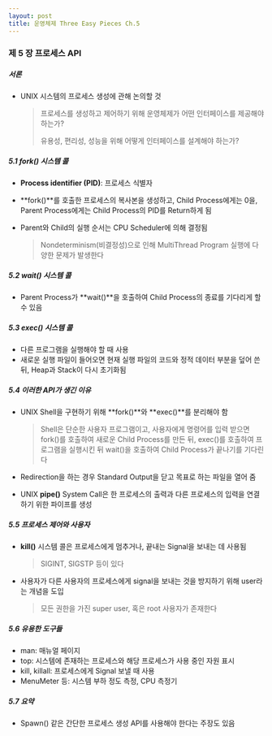 ```yaml
---
layout: post
title: 운영체제 Three Easy Pieces Ch.5
---
```

### 제 5 장 프로세스 API

##### 서론

- UNIX 시스템의 프로세스 생성에 관해 논의할 것

  > 프로세스를 생성하고 제어하기 위해 운영체제가 어떤 인터페이스를 제공해야 하는가?
  >
  > 유용성, 편리성, 성능을 위해 어떻게 인터페이스를 설계해야 하는가?

##### 5.1 fork() 시스템 콜

- **Process identifier (PID)**: 프로세스 식별자

- **fork()**를 호출한 프로세스의 복사본을 생성하고, Child Process에게는 0을, Parent Process에게는 Child Process의 PID를 Return하게 됨

- Parent와 Child의 실행 순서는 CPU Scheduler에 의해 결정됨

  > Nondeterminism(비결정성)으로 인해 MultiThread Program 실행에 다양한 문제가 발생한다

##### 5.2 wait() 시스템 콜

- Parent Process가 **wait()**을 호출하여 Child Process의 종료를 기다리게 할 수 있음

##### 5.3 exec() 시스템 콜

- 다른 프로그램을 실행해야 할 때 사용
- 새로운 실행 파일이 들어오면 현재 실행 파일의 코드와 정적 데이터 부분을 덮어 쓴 뒤, Heap과 Stack이 다시 초기화됨

##### 5.4 이러한 API가 생긴 이유

- UNIX Shell을 구현하기 위해 **fork()**와 **exec()**를 분리해야 함

  > Shell은 단순한 사용자 프로그램이고, 사용자에게 명령어를 입력 받으면 fork()를 호출하여 새로운 Child Process를 만든 뒤, exec()를 호출하여 프로그램을 실행시킨 뒤 wait()을 호출하여 Child Process가 끝나기를 기다린다

- Redirection을 하는 경우 Standard Output을 닫고 목표로 하는 파일을 열어 줌

- UNIX **pipe()** System Call은 한 프로세스의 출력과 다른 프로세스의 입력을 연결하기 위한 파이프를 생성

##### 5.5 프로세스 제어와 사용자

- **kill()** 시스템 콜은 프로세스에게 멈추거나, 끝내는 Signal을 보내는 데 사용됨

  > SIGINT, SIGSTP 등이 있다

- 사용자가 다른 사용자의 프로세스에게 signal을 보내는 것을 방지하기 위해 user라는 개념을 도입

  > 모든 권한을 가진 super user, 혹은 root 사용자가 존재한다

##### 5.6 유용한 도구들

- man: 매뉴얼 페이지
- top: 시스템에 존재하는 프로세스와 해당 프로세스가 사용 중인 자원 표시
- kill, killall: 프로세스에게 Signal 보낼 때 사용
- MenuMeter 등: 시스템 부하 정도 측정, CPU 측정기

##### 5.7 요약

- Spawn() 같은 간단한 프로세스 생성 API를 사용해야 한다는 주장도 있음
